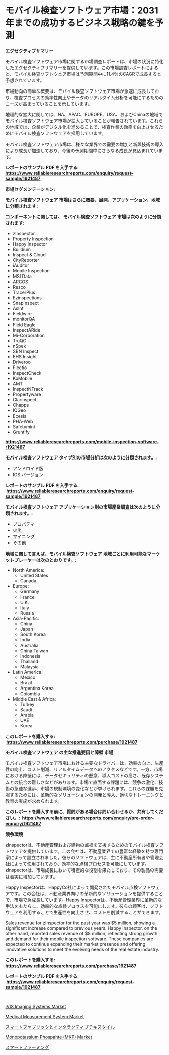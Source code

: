 <p><h1>モバイル検査ソフトウェア市場：2031年までの成功するビジネス戦略の鍵を予測</h1></p><p><strong>エグゼクティブサマリー</strong></p>
<p><p>モバイル検査ソフトウェア市場に関する市場調査レポートは、市場の状況に特化したエグゼクティブサマリーを提供しています。この市場調査レポートによると、モバイル検査ソフトウェア市場は予測期間中に11.4％のCAGRで成長すると予想されています。</p><p>市場動向の簡単な概要は、モバイル検査ソフトウェア市場が急速に成長しており、検査プロセスの効率性向上やデータのリアルタイム分析を可能にするためのニーズが高まっていることを示しています。</p><p>地理的な拡大に関しては、NA、APAC、EUROPE、USA、およびChinaの地域でモバイル検査ソフトウェア市場が拡大していることが報告されています。これらの地域では、企業がデジタル化を進めることで、検査作業の効率を向上させるためにモバイル検査ソフトウェアを採用しています。</p><p>モバイル検査ソフトウェア市場は、様々な業界での需要の増加と新興技術の導入により成長が加速しており、今後の予測期間中にさらなる成長が見込まれています。</p></p>
<p><strong>レポートのサンプル PDF を入手する: <a href="https://www.reliableresearchreports.com/enquiry/request-sample/1921487">https://www.reliableresearchreports.com/enquiry/request-sample/1921487</a></strong></p>
<p><strong>市場セグメンテーション:</strong></p>
<p><strong> モバイル検査ソフトウェア 市場はさらに概要、展開、アプリケーション、地域に分類されます :</strong></p>
<p><strong>コンポーネントに関しては、 モバイル検査ソフトウェア 市場は次のように分類されます: &nbsp;</strong></p>
<p><ul><li>zInspector</li><li>Property Inspection</li><li>Happy Inspector</li><li>Buildium</li><li>Inspect & Cloud</li><li>CityReporter</li><li>iAuditor</li><li>Mobile Inspection</li><li>MSI Data</li><li>ARCOS</li><li>Resco</li><li>TracerPlus</li><li>Ezinspections</li><li>SnapInspect</li><li>AsInt</li><li>Fieldwire</li><li>monitorQA</li><li>Field Eagle</li><li>InspectARide</li><li>Mi-Corporation</li><li>TruQC</li><li>nSpek</li><li>SBN Inspect</li><li>EHS Insight</li><li>Driveroo</li><li>Fleetio</li><li>InspectCheck</li><li>KxMobile</li><li>AMT</li><li>InspectNTrack</li><li>Propertyware</li><li>Clarinspect</li><li>Chapps</li><li>IQGeo</li><li>Ecesis</li><li>PHA-Web</li><li>Safetymint</li><li>Gruntify</li></ul></p>
<p><strong><a href="https://www.reliableresearchreports.com/mobile-inspection-software-r1921487">https://www.reliableresearchreports.com/mobile-inspection-software-r1921487</a></strong></p>
<p><strong> モバイル検査ソフトウェア タイプ別の市場分析は次のように分類されます。:</strong></p>
<p><ul><li>アンドロイド版</li><li>IOS バージョン</li></ul></p>
<p><strong>レポートのサンプル PDF を入手する: &nbsp;<a href="https://www.reliableresearchreports.com/enquiry/request-sample/1921487">https://www.reliableresearchreports.com/enquiry/request-sample/1921487</a></strong></p>
<p><strong> モバイル検査ソフトウェア アプリケーション別の市場産業調査は次のように分類されます。:</strong></p>
<p><ul><li>プロパティ</li><li>火災</li><li>マイニング</li><li>その他</li></ul></p>
<p><strong>地域に関して言えば、モバイル検査ソフトウェア 地域ごとに利用可能なマーケットプレーヤーは次のとおりです。:</strong></p>
<p><ul>
    <li>
        North America:
        <ul>
            <li>United States</li>
            <li>Canada</li>
        </ul>
    </li>
    <li>
        Europe:
        <ul>
            <li>Germany</li>
            <li>France</li>
            <li>U.K.</li>
            <li>Italy</li>
            <li>Russia</li>
        </ul>
    </li>
    <li>
        Asia-Pacific:
        <ul>
            <li>China</li>
            <li>Japan</li>
            <li>South Korea</li>
            <li>India</li>
            <li>Australia</li>
            <li>China Taiwan</li>
            <li>Indonesia</li>
            <li>Thailand</li>
            <li>Malaysia</li>
        </ul>
    </li>
    <li>
        Latin America:
        <ul>
            <li>Mexico</li>
            <li>Brazil</li>
            <li>Argentina Korea</li>
            <li>Colombia</li>
        </ul>
    </li>
    <li>
        Middle East & Africa:
        <ul>
            <li>Turkey</li>
            <li>Saudi</li>
            <li>Arabia</li>
            <li>UAE</li>
            <li>Korea</li>
        </ul>
    </li>
    </ul></p>
<p><strong>このレポートを購入する: &nbsp;<a href="https://www.reliableresearchreports.com/purchase/1921487">https://www.reliableresearchreports.com/purchase/1921487</a></strong></p>
<p><strong>モバイル検査ソフトウェア の主な推進要因と障壁 市場</strong></p>
<p><p>モバイル検査ソフトウェア市場における主要なドライバーは、効率の向上、生産性の向上、コスト削減、リアルタイムデータへのアクセスなどです。一方、市場における障壁には、データセキュリティの懸念、導入コストの高さ、既存システムとの統合の難しさなどがあります。市場で直面する課題には、競争の激化、技術の急速な進歩、市場の規制環境の変化などが挙げられます。これらの課題を克服するためには、革新的なソリューションの開発と導入、適切なトレーニングと教育の実施が求められます。</p></p>
<p><strong>このレポートを購入する前に、質問がある場合は問い合わせるか、共有してください。:&nbsp; <a href="https://www.reliableresearchreports.com/enquiry/pre-order-enquiry/1921487">https://www.reliableresearchreports.com/enquiry/pre-order-enquiry/1921487</a></strong></p>
<p><strong>競争環境</strong></p>
<p><p>zInspectorは、不動産管理および建物の点検を支援するためのモバイル検査ソフトウェアを提供しています。この会社は、不動産業界での豊富な経験を持つ専門家によって設立されました。彼らのソフトウェアは、主に不動産所有者や管理会社によって使用されており、効率的な点検プロセスを可能にしています。zInspectorは、市場成長において積極的な役割を果たしており、その製品の需要は着実に増加しています。</p><p>Happy Inspectorは、HappyCo社によって開発されたモバイル点検ソフトウェアです。この会社は、不動産業界向けの革新的なソリューションを提供することで、市場で急成長しています。Happy Inspectorは、不動産管理業界に革新的な手法をもたらし、効率的な点検プロセスを可能にします。彼らの顧客は、ソフトウェアを利用することで生産性を向上させ、コストを削減することができます。</p><p>Sales revenue for zInspector for the past year was $5 million, showing a significant increase compared to previous years. Happy Inspector, on the other hand, reported sales revenue of $8 million, reflecting strong growth and demand for their mobile inspection software. These companies are expected to continue expanding their market presence and offering innovative solutions to meet the evolving needs of the real estate industry.</p></p>
<p><strong>このレポートを購入する: &nbsp; <a href="https://www.reliableresearchreports.com/purchase/1921487">https://www.reliableresearchreports.com/purchase/1921487</a></strong></p>
<p><strong>レポートのサンプル PDF を入手する: &nbsp;<a href="https://www.reliableresearchreports.com/enquiry/request-sample/1921487">https://www.reliableresearchreports.com/enquiry/request-sample/1921487</a></strong><strong></strong></p>
<p>&nbsp;</p>
<p><p><a href="https://github.com/lataunyatinikmelvin59ilbd0dv/Market-Research-Report-List-2/blob/main/ivis-imaging-systems-market.md">IVIS Imaging Systems Market</a></p><p><a href="https://github.com/arionmp/Market-Research-Report-List-3/blob/main/medical-measurement-system-market.md">Medical Measurement System Market</a></p><p><a href="https://github.com/deonnorth8/Market-Research-Report-List-1/blob/main/769022448116.md">スマートファブリックとインタラクティブテキスタイル</a></p><p><a href="https://issuu.com/reportprime-2/docs/monopotassium-phospahte-mkp-market-size-2030.pptx">Monopotassium Phospahte (MKP) Market</a></p><p><a href="https://github.com/jkjreqjscoxx7/Market-Research-Report-List-2/blob/main/283773148117.md">スマートファーミング</a></p></p>